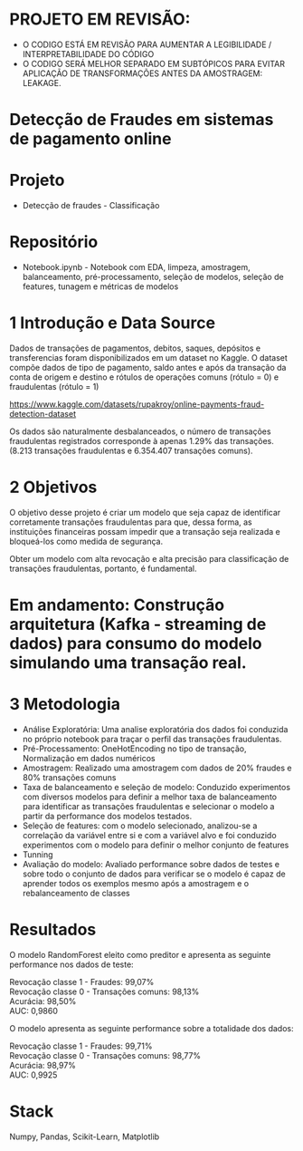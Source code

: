 # PROJETO EM REVISÃO: 
  - O CODIGO ESTÁ EM REVISÃO PARA AUMENTAR A LEGIBILIDADE / INTERPRETABILIDADE DO CÓDIGO
  - O CODIGO SERÁ MELHOR SEPARADO EM SUBTÓPICOS PARA EVITAR APLICAÇÃO DE TRANSFORMAÇÕES ANTES DA AMOSTRAGEM: LEAKAGE.

# Detecção de Fraudes em sistemas de pagamento online


# Projeto
- Detecção de fraudes - Classificação

# Repositório
- Notebook.ipynb - Notebook com EDA, limpeza, amostragem, balanceamento, pré-processamento, seleção de modelos, seleção de features, tunagem e métricas de modelos

# 1 Introdução e Data Source

Dados de transações de pagamentos, debitos, saques, depósitos e transferencias foram disponibilizados em um dataset no Kaggle. O dataset compõe dados de tipo de pagamento, saldo antes e após da transação da conta de origem e destino e rótulos de operações comuns (rótulo = 0) e fraudulentas (rótulo = 1)

https://www.kaggle.com/datasets/rupakroy/online-payments-fraud-detection-dataset

Os dados são naturalmente desbalanceados, o número de transações fraudulentas registrados corresponde à apenas 1.29% das transações. (8.213 transações fraudulentas e 6.354.407 transações comuns).

# 2 Objetivos

O objetivo desse projeto é criar um modelo que seja capaz de identificar corretamente transações fraudulentas para que, dessa forma, as instituições financeiras possam  impedir que a transação seja realizada e bloqueá-los como medida de segurança.

Obter um modelo com alta revocação e alta precisão para classificação de transações fraudulentas, portanto, é fundamental.

# Em andamento: Construção arquitetura (Kafka - streaming de dados) para consumo do modelo simulando uma transação real.

# 3 Metodologia

- Análise Exploratória: Uma analise exploratória dos dados foi conduzida no próprio notebook para traçar o perfil das transações fraudulentas.
- Pré-Processamento: OneHotEncoding no tipo de transação, Normalização em dados numéricos
- Amostragem: Realizado uma amostragem com dados de 20% fraudes e 80% transações comuns
- Taxa de balanceamento e seleção de modelo: Conduzido experimentos com diversos modelos para definir a melhor taxa de balanceamento para identificar as transações fraudulentas e selecionar o modelo a partir da performance dos modelos testados.
- Seleção de features: com o modelo selecionado, analizou-se a correlação da variável entre si e com a variável alvo e foi conduzido experimentos com o modelo para definir o melhor conjunto de features
- Tunning
- Avaliação do modelo: Avaliado performance sobre dados de testes e sobre todo o conjunto de dados para verificar se o modelo é capaz de aprender todos os exemplos mesmo após a amostragem e o rebalanceamento de classes

# Resultados
  
  O modelo RandomForest eleito como preditor e apresenta as seguinte performance nos dados de teste:
  
  Revocação classe 1 - Fraudes: 99,07%  
  Revocação classe 0 - Transações comuns: 98,13%  
  Acurácia:  98,50%  
  AUC:  0,9860  

O modelo apresenta as seguinte performance sobre a totalidade dos dados:
  
  Revocação classe 1 - Fraudes: 99,71%  
  Revocação classe 0 - Transações comuns: 98,77%  
  Acurácia:  98,97%  
  AUC:  0,9925  


# Stack
Numpy, Pandas, Scikit-Learn, Matplotlib
